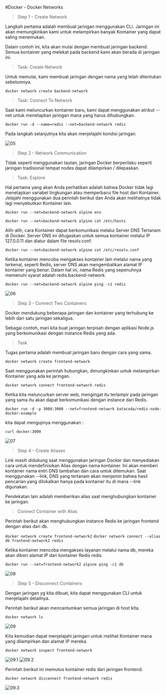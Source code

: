#Docker - Docker Networks

> Step 1 - Create Network

Langkah pertama adalah membuat jaringan menggunakan CLI. Jaringan ini akan memungkinkan kami untuk melampirkan banyak Kontainer yang dapat saling menemukan.

Dalam contoh ini, kita akan mulai dengan membuat jaringan backend. Semua kontainer yang melekat pada backend kami akan berada di jaringan ini.

> Task: Create Network

Untuk memulai, kami membuat jaringan dengan nama yang telah ditentukan sebelumnya.

```docker network create backend-network```

> Task: Connect To Network

Saat kami meluncurkan kontainer baru, kami dapat menggunakan atribut --net untuk menetapkan jaringan mana yang harus dihubungkan.

```docker run -d --name=redis --net=backend-network redis```

Pada langkah selanjutnya kita akan menjelajahi kondisi jaringan.


![05](images/README.05.jpg)

> Step 2 - Network Communication

Tidak seperti menggunakan tautan, jaringan Docker berperilaku seperti jaringan tradisional tempat nodes dapat dilampirkan / dilepaskan.

> Task: Explore

Hal pertama yang akan Anda perhatikan adalah bahwa Docker tidak lagi menetapkan variabel lingkungan atau memperbarui file host dari Kontainer. Jelajahi menggunakan dua perintah berikut dan Anda akan melihatnya tidak lagi menyebutkan Kontainer lain.

```docker run --net=backend-network alpine env```

```docker run --net=backend-network alpine cat /etc/hosts```

Alih-alih, cara Kontainer dapat berkomunikasi melalui Server DNS Tertanam di Docker. Server DNS ini ditugaskan untuk semua kontainer melalui IP 127.0.0.11 dan diatur dalam file resolv.conf.

```docker run --net=backend-network alpine cat /etc/resolv.conf```

Ketika kontainer mencoba mengakses kontainer lain melalui nama yang terkenal, seperti Redis, server DNS akan mengembalikan alamat IP kontainer yang benar. Dalam hal ini, nama Redis yang sepenuhnya memenuhi syarat adalah redis.backend-network.

```docker run --net=backend-network alpine ping -c1 redis```


![06](images/README.06.jpg)

> Step 3 - Connect Two Containers

Docker mendukung beberapa jaringan dan kontainer yang terhubung ke lebih dari satu jaringan sekaligus.

Sebagai contoh, mari kita buat jaringan terpisah dengan aplikasi Node.js yang berkomunikasi dengan instance Redis yang ada.

> Task

Tugas pertama adalah membuat jaringan baru dengan cara yang sama.

```docker network create frontend-network```

Saat menggunakan perintah hubungkan, dimungkinkan untuk melampirkan Kontainer yang ada ke jaringan.

```docker network connect frontend-network redis```

Ketika kita meluncurkan server web, mengingat itu terlampir pada jaringan yang sama itu akan dapat berkomunikasi dengan instance dari Redis.

```docker run -d -p 3000:3000 --net=frontend-network katacoda/redis-node-docker-example```

kita dapat mengujinya menggunakan :

```curl docker:3000```


![07](images/README.07.jpg)

> Step 4 - Create Aliases

Link masih didukung saat menggunakan jaringan Docker dan menyediakan cara untuk mendefinisikan Alias dengan nama kontainer. Ini akan memberi kontainer nama entri DNS tambahan dan cara untuk ditemukan. Saat menggunakan --link, DNS yang tertanam akan menjamin bahwa hasil pencarian yang dilokalkan hanya pada kontainer itu di mana --link digunakan.

Pendekatan lain adalah memberikan alias saat menghubungkan kontainer ke jaringan.

> Connect Container with Alias

Perintah berikut akan menghubungkan instance Redis ke jaringan frontend dengan alias dari db.

```docker network create frontend-network2``` 
```docker network connect --alias db frontend-network2 redis```

Ketika kontainer mencoba mengakses layanan melalui nama db, mereka akan diberi alamat IP dari kontainer Redis redis.

```docker run --net=frontend-network2 alpine ping -c1 db```


![08](images/README.08.jpg)

> Step 5 - Disconnect Containers

Dengan jaringan yg kita dibuat, kita dapat menggunakan CLI untuk menjelajahi detailnya.

Perintah berikut akan mencantumkan semua jaringan di host kita.

```docker network ls```


![09](images/README.09.jpg)

Kita kemudian dapat menjelajahi jaringan untuk melihat Kontainer mana yang dilampirkan dan alamat IP mereka.

```docker network inspect frontend-network```


![09.1](images/README.09.1.jpg)
![09.2](images/README.09.2.jpg)

Perintah berikut ini memutus kontainer redis dari jaringan frontend.

```docker network disconnect frontend-network redis```


![09.3](images/README.09.3.jpg)
